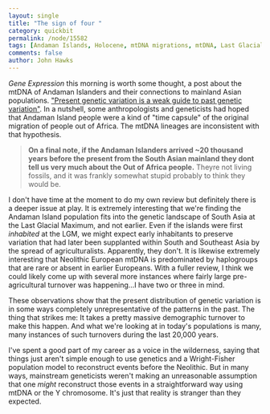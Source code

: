 ```yaml
---
layout: single 
title: "The sign of four " 
category: quickbit
permalink: /node/15582
tags: [Andaman Islands, Holocene, mtDNA migrations, mtDNA, Last Glacial Maximum, out-of-Africa] 
comments: false 
author: John Hawks 
---
```


<i>Gene Expression</i> this morning is worth some thought, a post about the mtDNA of Andaman Islanders and their connections to mainland Asian populations. <a href="http://blogs.discovermagazine.com/gnxp/2011/06/present-genetic-variation-is-a-weak-guide-to-past-genetic-variation/">"Present genetic variation is a weak guide to past genetic variation"</a>.  In a nutshell, some anthropologists and geneticists had hoped that Andaman Island people were a kind of "time capsule" of the original migration of people out of Africa. The mtDNA lineages are inconsistent with that hypothesis. 

<blockquote><b>On a final note, if the Andaman Islanders arrived ~20 thousand years before the present from the South Asian mainland they dont tell us very much about the Out of Africa people.</b> Theyre not living fossils, and it was frankly somewhat stupid probably to think they would be.</blockquote>

I don't have time at the moment to do my own review but definitely there is a deeper issue at play. It is extremely interesting that we're finding the Andaman Island population fits into the genetic landscape of South Asia at the Last Glacial Maximum, and not earlier. Even if the islands were first <i>inhabited</i> at the LGM, we might expect early inhabitants to preserve variation that had later been supplanted within South and Southeast Asia by the spread of agriculturalists. Apparently, they don't. It is likewise extremely interesting that Neolithic European mtDNA is predominated by haplogroups that are rare or absent in earlier Europeans. With a fuller review, I think we could likely come up with several more instances where fairly large pre-agricultural turnover was happening...I have two or three in mind. 

These observations show that the present distribution of genetic variation is in some ways completely unrepresentative of the patterns in the past. The thing that strikes me: It takes a pretty massive demographic turnover to make this happen. And what we're looking at in today's populations is many, many instances of such turnovers during the last 20,000 years. 

I've spent a good part of my career as a voice in the wilderness, saying that things just aren't simple enough to use genetics and a Wright-Fisher population model to reconstruct events before the Neolithic. But in many ways, mainstream geneticists weren't making an unreasonable assumption that one <i>might</i> reconstruct those events in a straightforward way using mtDNA or the Y chromosome. It's just that reality is stranger than they expected. 







